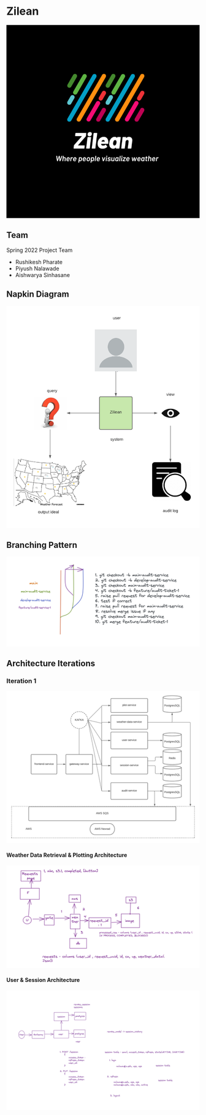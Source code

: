 # Zilean


![Logo](https://github.com/airavata-courses/Zilean/blob/main/images/logo/zilean-logo.png)




## Team 

Spring 2022 Project Team

- Rushikesh Pharate
- Piyush Nalawade
- Aishwarya Sinhasane

## Napkin Diagram  

![Napkin](https://github.com/airavata-courses/Zilean/blob/main/images/napkin.png)

## Branching Pattern  

![Napkin](https://github.com/airavata-courses/Zilean/blob/main/images/branching.png)

## Architecture Iterations
### Iteration 1

![Architecture](https://github.com/airavata-courses/Zilean/blob/main/images/architecture_1.png)


#### Weather Data Retrieval & Plotting Architecture 

![Weather Data Retrieval and Plotting Architecture](https://github.com/airavata-courses/Zilean/blob/main/images/weather-data-architecture.png)


#### User & Session Architecture

![User and Session Architecture](https://github.com/airavata-courses/Zilean/blob/main/images/user-session-architecure.png)

